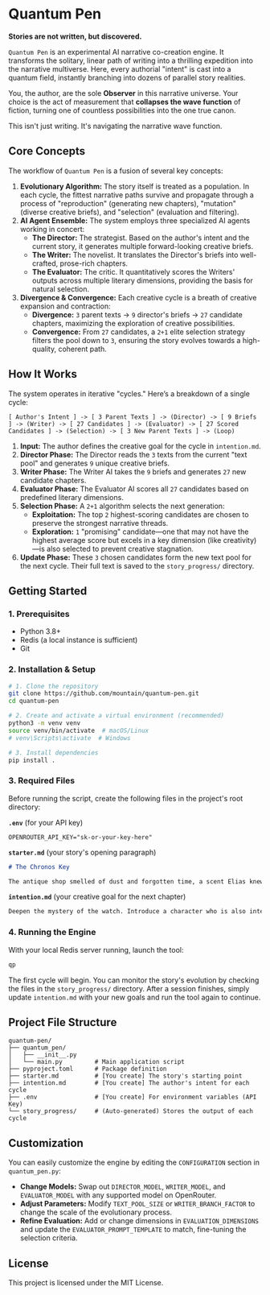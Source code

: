 # Quantum Pen

**Stories are not written, but discovered.**

`Quantum Pen` is an experimental AI narrative co-creation engine. It transforms the solitary, linear path of writing into a thrilling expedition into the narrative multiverse. Here, every authorial "intent" is cast into a quantum field, instantly branching into dozens of parallel story realities.

You, the author, are the sole **Observer** in this narrative universe. Your choice is the act of measurement that **collapses the wave function** of fiction, turning one of countless possibilities into the one true canon.

This isn't just writing. It's navigating the narrative wave function.

## Core Concepts

The workflow of `Quantum Pen` is a fusion of several key concepts:

1.  **Evolutionary Algorithm:** The story itself is treated as a population. In each cycle, the fittest narrative paths survive and propagate through a process of "reproduction" (generating new chapters), "mutation" (diverse creative briefs), and "selection" (evaluation and filtering).
2.  **AI Agent Ensemble:** The system employs three specialized AI agents working in concert:
      * **The Director:** The strategist. Based on the author's intent and the current story, it generates multiple forward-looking creative briefs.
      * **The Writer:** The novelist. It translates the Director's briefs into well-crafted, prose-rich chapters.
      * **The Evaluator:** The critic. It quantitatively scores the Writers' outputs across multiple literary dimensions, providing the basis for natural selection.
3.  **Divergence & Convergence:** Each creative cycle is a breath of creative expansion and contraction:
      * **Divergence:** `3` parent texts → `9` director's briefs → `27` candidate chapters, maximizing the exploration of creative possibilities.
      * **Convergence:** From `27` candidates, a `2+1` elite selection strategy filters the pool down to `3`, ensuring the story evolves towards a high-quality, coherent path.

## How It Works

The system operates in iterative "cycles." Here’s a breakdown of a single cycle:

```
[ Author's Intent ] -> [ 3 Parent Texts ] -> (Director) -> [ 9 Briefs ] -> (Writer) -> [ 27 Candidates ] -> (Evaluator) -> [ 27 Scored Candidates ] -> (Selection) -> [ 3 New Parent Texts ] -> (Loop)
```

1.  **Input:** The author defines the creative goal for the cycle in `intention.md`.
2.  **Director Phase:** The Director reads the `3` texts from the current "text pool" and generates `9` unique creative briefs.
3.  **Writer Phase:** The Writer AI takes the `9` briefs and generates `27` new candidate chapters.
4.  **Evaluator Phase:** The Evaluator AI scores all `27` candidates based on predefined literary dimensions.
5.  **Selection Phase:** A `2+1` algorithm selects the next generation:
      * **Exploitation:** The top `2` highest-scoring candidates are chosen to preserve the strongest narrative threads.
      * **Exploration:** `1` "promising" candidate—one that may not have the highest average score but excels in a key dimension (like creativity)—is also selected to prevent creative stagnation.
6.  **Update Phase:** These `3` chosen candidates form the new text pool for the next cycle. Their full text is saved to the `story_progress/` directory.

## Getting Started

### 1\. Prerequisites

  * Python 3.8+
  * Redis (a local instance is sufficient)
  * Git

### 2\. Installation & Setup

```bash
# 1. Clone the repository
git clone https://github.com/mountain/quantum-pen.git
cd quantum-pen

# 2. Create and activate a virtual environment (recommended)
python3 -m venv venv
source venv/bin/activate  # macOS/Linux
# venv\Scripts\activate  # Windows

# 3. Install dependencies
pip install .
```

### 3\. Required Files

Before running the script, create the following files in the project's root directory:

**`.env`** (for your API key)

```
OPENROUTER_API_KEY="sk-or-your-key-here"
```

**`starter.md`** (your story's opening paragraph)

```markdown
# The Chronos Key

The antique shop smelled of dust and forgotten time, a scent Elias knew better than his own name. He was an appraiser of histories, a man who could read the soul of an object from the scratches on its surface. But the device that lay on the velvet cloth before him was silent. It was a pocket watch crafted from a metal that shimmered like captured starlight, its face a complex astrolabe of unknown constellations. It had no hands to tell the time, only a single, keyhole-shaped aperture at its center.
```

**`intention.md`** (your creative goal for the next chapter)

```markdown
Deepen the mystery of the watch. Introduce a character who is also interested in it, creating a sense of competition or threat. The atmosphere should be tense and filled with suspicion.
```

### 4\. Running the Engine

With your local Redis server running, launch the tool:

```bash
qp
```

The first cycle will begin. You can monitor the story's evolution by checking the files in the `story_progress/` directory. After a session finishes, simply update `intention.md` with your new goals and run the tool again to continue.

## Project File Structure

```
quantum-pen/
├── quantum_pen/
│   ├── __init__.py
│   └── main.py         # Main application script
├── pyproject.toml      # Package definition
├── starter.md          # [You create] The story's starting point
├── intention.md        # [You create] The author's intent for each cycle
├── .env                # [You create] For environment variables (API Key)
└── story_progress/     # (Auto-generated) Stores the output of each cycle
```

## Customization

You can easily customize the engine by editing the `CONFIGURATION` section in `quantum_pen.py`:

  * **Change Models:** Swap out `DIRECTOR_MODEL`, `WRITER_MODEL`, and `EVALUATOR_MODEL` with any supported model on OpenRouter.
  * **Adjust Parameters:** Modify `TEXT_POOL_SIZE` or `WRITER_BRANCH_FACTOR` to change the scale of the evolutionary process.
  * **Refine Evaluation:** Add or change dimensions in `EVALUATION_DIMENSIONS` and update the `EVALUATOR_PROMPT_TEMPLATE` to match, fine-tuning the selection criteria.

## License

This project is licensed under the MIT License.